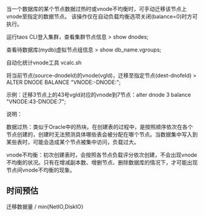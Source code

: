 当一个数据库的某个节点数据过热时或vnode不均衡时，可手动迁移该节点上vnode至指定的数据节点。 该操作仅在自动负载均衡选项关闭(balance=0)时方可执行。

运行taos CLI登入集群，查看集群节点信息 > show dnodes;

查看待数据库(mydb)虚拟节点组信息 > show db_name.vgroups;

自动化统计vnode工具 vcalc.sh

将当前节点(source-dnodeId)的vnode(vgId)，迁移至指定节点(dest-dnofeId) > ALTER DNODE <source-dnodeId> BALANCE "VNODE:<vgId>-DNODE:<dest-dnodeId>";

示例：迁移3节点上的43号vgId对应的vnode到7节点：alter dnode 3 balance "VNODE:43-DNODE:7";

说明：

数据过热：类似于Oracle中的热块。在创建表的过程中，是按照顺序依次在各个节点创建的，创建时无法预测具体哪些表会被分配在哪个节点。当数据集中写入到某些表时，可能会造成某个节点被集中访问，负载过大。

vnode不均衡：初次创建表时，会按照各节点负载评分依次创建，不会出现vnode不均衡的状况。只有在增减副本数、增删节点、删除数据库的情况下，才可能出现节点间vnode不均衡的现象。

## 时间预估
迁移数据量 / min{NetIO,DiskIO}